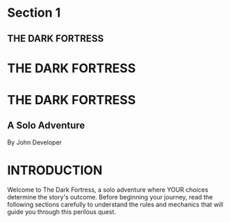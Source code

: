# Section 1

## THE DARK FORTRESS

# THE DARK FORTRESS


# THE DARK FORTRESS


## A Solo Adventure


By
John Developer

# INTRODUCTION


Welcome to The Dark Fortress, a solo adventure where YOUR choices determine the story's outcome.
Before beginning your journey, read the following sections carefully to understand the rules and mechanics that will guide you through this perilous quest.